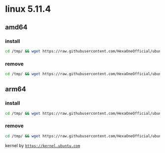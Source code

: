 # linux 5.11.4

## amd64

### install
```bash
cd /tmp/ && wget https://raw.githubusercontent.com/HexaOneOfficial/ubuntumainline/main/catalog/5.11.4/install.sh && chmod +x install.sh && sudo ./install.sh -amd
``` 
### remove
```bash
cd /tmp/ && wget https://raw.githubusercontent.com/HexaOneOfficial/ubuntumainline/main/catalog/5.11.4/install.sh && chmod +x install.sh && sudo ./install.sh -r
```
## arm64

### install
```bash
cd /tmp/ && wget https://raw.githubusercontent.com/HexaOneOfficial/ubuntumainline/main/catalog/5.11.4/install.sh && chmod +x install.sh && sudo ./install.sh -arm
``` 
### remove
```bash
cd /tmp/ && wget https://raw.githubusercontent.com/HexaOneOfficial/ubuntumainline/main/catalog/5.11.4/install.sh && chmod +x install.sh && sudo ./install.sh -r
``` 
 
 
kernel by [`https://kernel.ubuntu.com`](https://kernel.ubuntu.com/)
